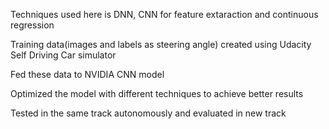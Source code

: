Techniques used here is DNN, CNN for feature extaraction and continuous regression

Training data(images and labels as steering angle) created using Udacity Self Driving Car simulator 

Fed these data to NVIDIA CNN model

Optimized the model with different techniques to achieve better results

Tested in the same track autonomously and evaluated in new track







